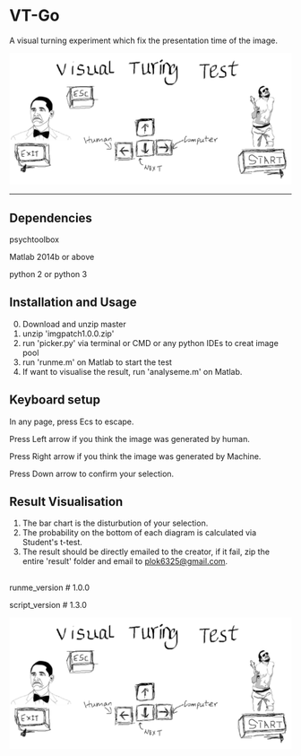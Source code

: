 # VT-Go

A visual turning experiment which fix the presentation time of the image. 

![image1](https://github.com/plok6325/VT-Go/raw/master/content/arrow2.png)

------
## Dependencies 
psychtoolbox   

Matlab 2014b or above 

python 2 or python 3 


## Installation and Usage 
0. Download and unzip master 
1. unzip 'imgpatch1.0.0.zip'
2. run 'picker.py' via terminal or CMD or any python IDEs to creat image pool 
3. run 'runme.m' on Matlab to start the test 
4. If want to visualise the result, run 'analyseme.m' on Matlab.

## Keyboard setup 
In any page, press Ecs to escape.
 
Press Left arrow if you think the image was generated by human. 

Press Right arrow if you think the image was generated by Machine. 

Press Down arrow to confirm your selection.


## Result Visualisation 
1. The bar chart is the disturbution of your selection. 
2. The probability on the bottom of each diagram is calculated via Student's t-test.
2. The result should be directly emailed to the creator, if it fail, zip the entire 'result' folder and email to plok6325@gmail.com. 
 

## 
runme_version # 1.0.0

script_version # 1.3.0


<img src = 'https://github.com/plok6325/VT-Go/blob/master/content/arrow2.png'>